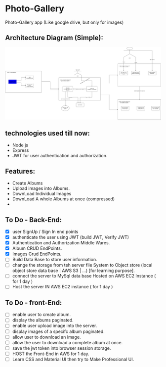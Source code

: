 # Photo-Gallery
Photo-Gallery app (Like google drive, but only for images)

## Architecture Diagram (Simple):
![Architecture_Diagram](https://github.com/Ahmed-Araby/Photo-Gallery/blob/master/dump/photo-gallery_Architecture_Diagram.png)


## technologies used till now:
* Node js
* Express
* JWT for user authentication and authorization.

## Features:
* Create Albums 
* Upload images into Albums.
* DownLoad Individual Images
* DownLoad A whole Albums at once (compressed)
* 

## To Do - Back-End:
- [X] user SignUp / Sign In end points
- [X] authenticate the user using JWT (build JWT, Verify JWT)
- [X] Authentication and Authorization Middle Wares.
- [X] Album CRUD EndPoints.
- [X] Images Crud EndPoints.  
- [ ] Build Data Base to store user information.
- [ ] change the storage from teh server file System to Object store (local object store data base | AWS S3 | ...) [for learning purpose].
- [ ] connect the server to MySql data base Hosted on AWS EC2 Instance ( for 1 day )
- [ ] Host the server IN AWS EC2 instance ( for 1 day )

## To Do - front-End:
- [ ] enable user to create album.
- [ ] display the albums paginated.
- [ ] enable user upload image into the server.
- [ ] display images of a specifc album paginated. 
- [ ] allow user to download an image.
- [ ] allow the user to download a complete album at once.
- [ ] save the jwt token into browser session storage.
- [ ] HOST the Front-End in AWS for 1 day.
- [ ] Learn CSS and Material UI then try to Make Professional UI.
